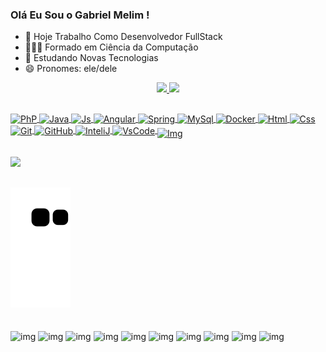 ### Olá Eu Sou o Gabriel Melim !


- 🔭 Hoje Trabalho Como Desenvolvedor FullStack
- 👨🏻‍🎓 Formado em Ciência da Computação 
- 🌱 Estudando Novas Tecnologias
- 😄 Pronomes: ele/dele

<div align="center">
  <a href="https://github.com/gabrielmelim">
  <img height="140em" src="https://github-readme-stats.vercel.app/api?username=gabrielmelim&show_icons=true&theme=chartreuse-dark&include_all_commits=true&count_private=true"/>
  <img height="140em" src="https://github-readme-stats.vercel.app/api/top-langs/?username=gabrielmelim&layout=compact&langs_count=7&theme=chartreuse-dark"/>
</div>
  
  ##
<div>
<img align="center" alt="PhP" height="50" width="50" src="https://cdn.jsdelivr.net/gh/devicons/devicon/icons/php/php-plain.svg" />
<img align="center" alt="Java" height="50" width="50" src="https://cdn.jsdelivr.net/gh/devicons/devicon/icons/java/java-original-wordmark.svg" /> 
<img align="center" alt="Js" height="30" width="30" src="https://cdn.jsdelivr.net/gh/devicons/devicon/icons/javascript/javascript-plain.svg" />
<img align="center" alt="Angular" height="80" width="80" src="https://cdn.jsdelivr.net/gh/devicons/devicon/icons/angularjs/angularjs-plain-wordmark.svg" />
<img align="center" alt="Spring" height="50" width="50" src="https://cdn.jsdelivr.net/gh/devicons/devicon/icons/spring/spring-original-wordmark.svg" />
<img align="center" alt="MySql" height="50" width="50" src="https://cdn.jsdelivr.net/gh/devicons/devicon/icons/mysql/mysql-original-wordmark.svg" />
<img align="center" alt="Docker" height="50" width="50" src="https://cdn.jsdelivr.net/gh/devicons/devicon/icons/docker/docker-original-wordmark.svg" />
<img align="center" alt="Html" height="50" width="50" src="https://cdn.jsdelivr.net/gh/devicons/devicon/icons/html5/html5-plain-wordmark.svg" />
<img align="center" alt="Css" height="50" width="50" src="https://cdn.jsdelivr.net/gh/devicons/devicon/icons/css3/css3-plain-wordmark.svg" />
<img align="center" alt="Git" height="50" width="50" src="https://cdn.jsdelivr.net/gh/devicons/devicon/icons/git/git-plain-wordmark.svg"  />
<img align="center" alt="GitHub" height="50" width="50" src="https://img.icons8.com/nolan/64/github.png" /> 
<img align="center" alt="InteliJ" height="80" width="80" src="https://cdn.jsdelivr.net/gh/devicons/devicon/icons/intellij/intellij-original-wordmark.svg" />
<img align="center" alt="VsCode" height="40" width="40" src="https://cdn.jsdelivr.net/gh/devicons/devicon/icons/vscode/vscode-original-wordmark.svg" />
<img align="middle" alt="Img" height="100" width="100" src="https://i.picasion.com/pic92/6683e728d4392d8e43e16f93af651ae5.gif" /> 
</div>
 
##
                                                                                                                                                     
<div> 
<a href="https://www.linkedin.com/in/gabrielmelim/" target="_blank"><img src="https://img.shields.io/badge/LinkedIn-0077B5?style=for-the-badge&logo=linkedin&logoColor=white" target="_blank"></a>                                                                                                                                                 
</div> 

##

![Snake animation](https://github.com/gabrielmelim/gabrielmelim/blob/output/github-contribution-grid-snake.svg)

##
  
<div>
<img align="middle" alt="img" height="80" width="80" src="https://i.picasion.com/pic92/32944df19d16d51f01322a8526565106.gif" />
  <img align="middle" alt="img" height="76" width="76" src="https://i.picasion.com/pic92/bfafb14374b4846518bf489372fd2d4b.gif" />
<img align="middle" alt="img" height="76" width="76" src="https://i.picasion.com/pic92/d0f4372053f543db780663d7920c5c51.gif" />
<img align="middle" alt="img" height="76" width="76" src="https://i.picasion.com/pic92/8bcebd303349e804551fe50e8d7ab53b.gif" />
<img align="middle" alt="img" height="76" width="76" src="https://i.picasion.com/pic92/ecb74e96a28cc3240691fc55f23f5f7e.gif" />
<img align="middle" alt="img" height="76" width="76" src="https://i.picasion.com/pic92/3346026b5e8d12ff4020323cf9ad6ec8.gif" />
<img align="middle" alt="img" height="76" width="76" src="https://i.picasion.com/pic92/f7cc289dccf70e000e2fcbcf3db1d494.gif" />
<img align="middle" alt="img" height="76" width="76" src="https://i.picasion.com/pic92/9e8bf6fddee3cb05b7376142f6f4171d.gif" />
<img align="middle" alt="img" height="76" width="76" src="https://i.picasion.com/pic92/31e51c0d03204352ce3d8d42e9b7504d.gif" />
<img align="middle" alt="img" height="80" width="80" src="https://i.picasion.com/pic92/32944df19d16d51f01322a8526565106.gif" />
</div>
 
                                    
